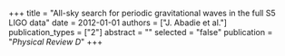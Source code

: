 +++
title = "All-sky search for periodic gravitational waves in the full S5 LIGO data"
date = 2012-01-01
authors = ["J. Abadie et al."]
publication_types = ["2"]
abstract = ""
selected = "false"
publication = "*Physical Review D*"
+++


